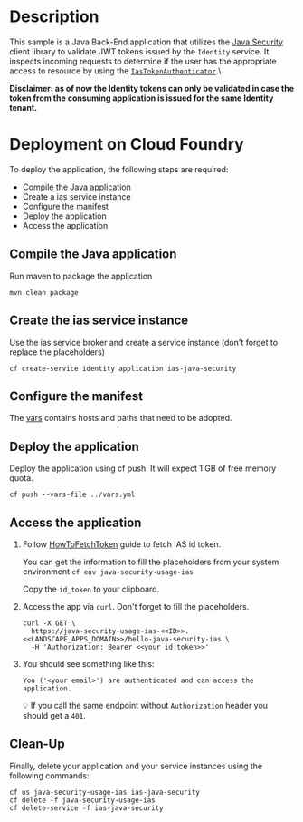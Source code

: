 # Description
This sample is a Java Back-End application that utilizes the [Java Security](../../java-security/) client library to validate JWT tokens issued by the `Identity` service.
It inspects incoming requests to determine if the user has the appropriate access to resource
by using the [`IasTokenAuthenticator`](/java-security/src/main/java/com/sap/cloud/security/servlet/IasTokenAuthenticator.java).\

**Disclaimer: as of now the Identity tokens can only be validated in case the token from the consuming application is issued for the same Identity tenant.**

# Deployment on Cloud Foundry
To deploy the application, the following steps are required:
- Compile the Java application
- Create a ias service instance
- Configure the manifest
- Deploy the application    
- Access the application

## Compile the Java application
Run maven to package the application
```shell
mvn clean package
```

## Create the ias service instance
Use the ias service broker and create a service instance (don't forget to replace the placeholders)
```shell
cf create-service identity application ias-java-security
```

## Configure the manifest
The [vars](../vars.yml) contains hosts and paths that need to be adopted.

## Deploy the application
Deploy the application using cf push. It will expect 1 GB of free memory quota.

```shell
cf push --vars-file ../vars.yml
```

## Access the application
1. Follow [HowToFetchToken](../../docs/HowToFetchToken.md#ias-tokens) guide to fetch IAS id token.
 
   You can get the information to fill the placeholders from your system environment `cf env java-security-usage-ias`   

   Copy the `id_token` to your clipboard.

2. Access the app via `curl`. Don't forget to fill the placeholders.
   ```
   curl -X GET \
     https://java-security-usage-ias-<<ID>>.<<LANDSCAPE_APPS_DOMAIN>>/hello-java-security-ias \
     -H 'Authorization: Bearer <<your id_token>>'
   ```

3. You should see something like this:
   ```
   You ('<your email>') are authenticated and can access the application.
   ```
   :bulb: If you call the same endpoint without `Authorization` header you should get a `401`.

## Clean-Up
Finally, delete your application and your service instances using the following commands:
```
cf us java-security-usage-ias ias-java-security
cf delete -f java-security-usage-ias
cf delete-service -f ias-java-security
```
